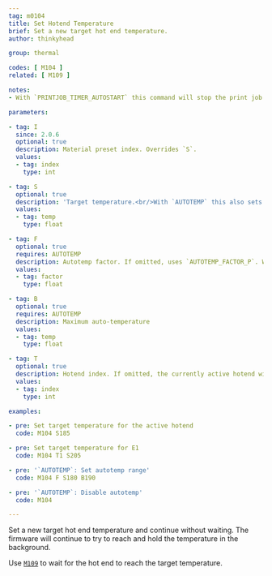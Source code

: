 ```yaml
---
tag: m0104
title: Set Hotend Temperature
brief: Set a new target hot end temperature.
author: thinkyhead

group: thermal

codes: [ M104 ]
related: [ M109 ]

notes:
- With `PRINTJOB_TIMER_AUTOSTART` this command will stop the print job timer if the temperature is set at or below half of `EXTRUDE_MINTEMP`.

parameters:

- tag: I
  since: 2.0.6
  optional: true
  description: Material preset index. Overrides `S`.
  values:
  - tag: index
    type: int

- tag: S
  optional: true
  description: 'Target temperature.<br/>With `AUTOTEMP` this also sets the min auto-temperature.'
  values:
  - tag: temp
    type: float

- tag: F
  optional: true
  requires: AUTOTEMP
  description: Autotemp factor. If omitted, uses `AUTOTEMP_FACTOR_P`. With `AUTOTEMP_PROPORTIONAL` enabled `F0` disables autotemp.
  values:
  - tag: factor
    type: float

- tag: B
  optional: true
  requires: AUTOTEMP
  description: Maximum auto-temperature
  values:
  - tag: temp
    type: float

- tag: T
  optional: true
  description: Hotend index. If omitted, the currently active hotend will be used.
  values:
  - tag: index
    type: int

examples:

- pre: Set target temperature for the active hotend
  code: M104 S185

- pre: Set target temperature for E1
  code: M104 T1 S205

- pre: '`AUTOTEMP`: Set autotemp range'
  code: M104 F S180 B190

- pre: '`AUTOTEMP`: Disable autotemp'
  code: M104

---
```


Set a new target hot end temperature and continue without waiting. The firmware will continue to try to reach and hold the temperature in the background.

Use [`M109`](/docs/gcode/M109.html) to wait for the hot end to reach the target temperature.
